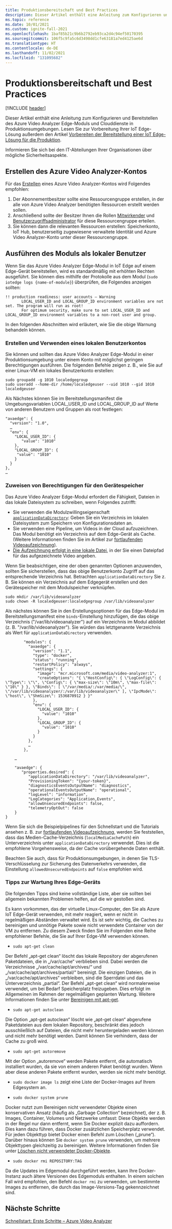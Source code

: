 ```yaml
---
title: Produktionsbereitschaft und Best Practices
description: Dieser Artikel enthält eine Anleitung zum Konfigurieren und Bereitstellen des Azure Video Analyzer-Edgemoduls in Produktionsumgebungen.
ms.topic: reference
ms.date: 10/01/2021
ms.custom: ignite-fall-2021
ms.openlocfilehash: 1baf85b21c9b6b2792eb93ca2d4c94ef50170395
ms.sourcegitcommit: 106f5c9fa5c6d3498dd1cfe63181a7ed4125ae6d
ms.translationtype: HT
ms.contentlocale: de-DE
ms.lasthandoff: 11/02/2021
ms.locfileid: "131095682"
---
```

# <a name="production-readiness-and-best-practices"></a>Produktionsbereitschaft und Best Practices

[!INCLUDE [header](includes/edge-env.md)]

Dieser Artikel enthält eine Anleitung zum Konfigurieren und Bereitstellen des Azure Video Analyzer Edge-Moduls und Clouddienste in Produktionsumgebungen. Lesen Sie zur Vorbereitung Ihrer IoT Edge-Lösung außerdem den Artikel [Vorbereiten der Bereitstellung einer IoT Edge-Lösung für die Produktion](../../../iot-edge/production-checklist.md).

Informieren Sie sich bei den IT-Abteilungen Ihrer Organisationen über mögliche Sicherheitsaspekte.

## <a name="creating-the-video-analyzer-account"></a>Erstellen des Azure Video Analyzer-Kontos

Für das [Erstellen](../create-video-analyzer-account.md) eines Azure Video Analyzer-Kontos wird Folgendes empfohlen:

1. Der Abonnementbesitzer sollte eine Ressourcengruppe erstellen, in der alle von Azure Video Analyzer benötigten Ressourcen erstellt werden sollen.
1. Anschließend sollte der Besitzer Ihnen die Rollen [Mitwirkender](../../../role-based-access-control/built-in-roles.md#contributor) und [Benutzerzugriffsadministrator](../../../role-based-access-control/built-in-roles.md#user-access-administrator) für diese Ressourcengruppe erteilen.
1. Sie können dann die relevanten Ressourcen erstellen: Speicherkonto, IoT Hub, benutzerseitig zugewiesene verwaltete Identität und Azure Video Analyzer-Konto unter dieser Ressourcengruppe.

## <a name="running-the-module-as-a-local-user"></a>Ausführen des Moduls als lokaler Benutzer

Wenn Sie das Azure Video Analyzer Edge-Modul in IoT Edge auf einem Edge-Gerät bereitstellen, wird es standardmäßig mit erhöhten Rechten ausgeführt. Sie können dies mithilfe der Protokolle aus dem Modul (`sudo iotedge logs {name-of-module}`) überprüfen, die Folgendes anzeigen sollten:

```
!! production readiness: user accounts – Warning
       LOCAL_USER_ID and LOCAL_GROUP_ID environment variables are not set. The program will run as root!
       For optimum security, make sure to set LOCAL_USER_ID and LOCAL_GROUP_ID environment variables to a non-root user and group.
```

In den folgenden Abschnitten wird erläutert, wie Sie die obige Warnung behandeln können.

### <a name="creating-and-using-a-local-user-account"></a>Erstellen und Verwenden eines lokalen Benutzerkontos

Sie können und sollten das Azure Video Analyzer Edge-Modul in einer Produktionsumgebung unter einem Konto mit möglichst geringen Berechtigungen ausführen. Die folgenden Befehle zeigen z. B., wie Sie auf einer Linux-VM ein lokales Benutzerkonto erstellen:

```
sudo groupadd -g 1010 localedgegroup
sudo useradd --home-dir /home/localedgeuser --uid 1010 --gid 1010 localedgeuser
```

Als Nächstes können Sie im Bereitstellungsmanifest die Umgebungsvariablen LOCAL_USER_ID und LOCAL_GROUP_ID auf Werte von anderen Benutzern und Gruppen als root festlegen:

```
"avaedge": {
  "version": "1.0",
  …
  "env": {
    "LOCAL_USER_ID": {
       "value": "1010"
    },
    "LOCAL_GROUP_ID": {
     "value": "1010"
    }
  }
},
…
```

### <a name="granting-permissions-to-device-storage"></a>Zuweisen von Berechtigungen für den Gerätespeicher

Das Azure Video Analyzer Edge-Modul erfordert die Fähigkeit, Dateien in das lokale Dateisystem zu schreiben, wenn Folgendes zutrifft:

- Sie verwenden die Modulzwillingseigenschaft [`applicationDataDirectory`](module-twin-configuration-schema.md): Geben Sie ein Verzeichnis im lokalen Dateisystem zum Speichern von Konfigurationsdaten an.
- Sie verwenden eine Pipeline, um Videos in der Cloud aufzuzeichnen. Das Modul benötigt ein Verzeichnis auf dem Edge-Gerät als Cache. (Weitere Informationen finden Sie im Artikel zur [fortlaufenden Videoaufzeichnung](../continuous-video-recording.md)).
- [Die Aufzeichnung erfolgt in eine lokale Datei](../event-based-video-recording-concept.md), in der Sie einen Dateipfad für das aufgezeichnete Video angeben.

Wenn Sie beabsichtigen, eine der oben genannten Optionen anzuwenden, sollten Sie sicherstellen, dass das obige Benutzerkonto Zugriff auf das entsprechende Verzeichnis hat. Betrachten `applicationDataDirectory` Sie z. B. Sie können ein Verzeichnis auf dem Edgegerät erstellen und den Gerätespeicher mit dem Modulspeicher verknüpfen.

```
sudo mkdir /var/lib/videoanalyzer
sudo chown -R localedgeuser:localedgegroup /var/lib/videoanalyzer
```

Als nächstes können Sie in den Erstellungsoptionen für das Edge-Modul im Bereitstellungsmanifest eine `binds`-Einstellung hinzufügen, die das obige Verzeichnis ("/var/lib/videoanalyzer") auf ein Verzeichnis im Modul abbildet (z. B. "/var/lib/videoanalyzer"). Sie würden das letztgenannte Verzeichnis als Wert für `applicationDataDirectory` verwenden.

```
        "modules": {
          "avaedge": {
            "version": "1.1",
            "type": "docker",
            "status": "running",
            "restartPolicy": "always",
            "settings": {
              "image": "mcr.microsoft.com/media/video-analyzer:1",
              "createOptions": "{ \"HostConfig\": { \"LogConfig\": { \"Type\": \"\", \"Config\": { \"max-size\": \"10m\", \"max-file\": \"10\" } }, \"Binds\": [ \"/var/media/:/var/media/\", \"/var/lib/videoanalyzer/:/var/lib/videoanalyzer\" ], \"IpcMode\": \"host\", \"ShmSize\": 1536870912 } }"
            },
            "env": {
              "LOCAL_USER_ID": {
                "value": "1010"
              },
              "LOCAL_GROUP_ID": {
                "value": "1010"
              }
            }
          },
          …
        },
        
    …
    
    "avaedge": {
       "properties.desired": {
          "applicationDataDirectory": "/var/lib/videoanalyzer",
          "ProvisioningToken": "{your-token}",
          "diagnosticsEventsOutputName": "diagnostics",
          "operationalEventsOutputName": "operational",
          "logLevel": "information",
          "LogCategories": "Application,Events",
          "allowUnsecuredEndpoints": false,
          "telemetryOptOut": false
    }
}
```

Wenn Sie sich die Beispielpipelines für den Schnellstart und die Tutorials ansehen z. B. zur [fortlaufenden Videoaufzeichnung](use-continuous-video-recording.md), werden Sie feststellen, dass das Medien-Cache-Verzeichnis (`localMediaCachePath`) ein Unterverzeichnis unter `applicationDataDirectory` verwendet. Dies ist die empfohlene Vorgehensweise, da der Cache vorübergehende Daten enthält.

Beachten Sie auch, dass für Produktionsumgebungen, in denen Sie TLS-Verschlüsselung zur Sicherung des Datenverkehrs verwenden, die Einstellung `allowedUnsecuredEndpoints` auf `false` empfohlen wird.

### <a name="tips-about-maintaining-your-edge-device"></a>Tipps zur Wartung Ihres Edge-Geräts

Die folgenden Tipps sind keine vollständige Liste, aber sie sollten bei allgemein bekannten Problemen helfen, auf die wir gestoßen sind.

Es kann vorkommen, das der virtuelle Linux-Computer, den Sie als Azure IoT Edge-Gerät verwenden, mit mehr reagiert, wenn er nicht in regelmäßigen Abständen verwaltet wird. Es ist sehr wichtig, die Caches zu bereinigen und unnötige Pakete sowie nicht verwendete Container von der VM zu entfernen. Zu diesem Zweck finden Sie im Folgenden eine Reihe empfohlener Befehle, die Sie auf Ihrer Edge-VM verwenden können.

- `sudo apt-get clean`

Der Befehl „apt-get clean“ löscht das lokale Repository der abgerufenen Paketdateien, die in „/var/cache“ verblieben sind. Dabei werden die Verzeichnisse „/var/cache/apt/archives/“ und „/var/cache/apt/archives/partial/“ bereinigt. Die einzigen Dateien, die in „/var/cache/apt/archives“ verbleiben, sind die Sperrdatei und das Unterverzeichnis „partial“. Der Befehl „apt-get clean“ wird normalerweise verwendet, um bei Bedarf Speicherplatz freizugeben. Dies erfolgt im Allgemeinen im Rahmen der regelmäßigen geplanten Wartung. Weitere Informationen finden Sie unter [Bereinigen mit apt-get](https://www.networkworld.com/article/3453032/cleaning-up-with-apt-get.html).

- `sudo apt-get autoclean`

Die Option „apt-get autoclean“ löscht wie „apt-get clean“ abgerufene Paketdateien aus dem lokalen Repository, beschränkt dies jedoch ausschließlich auf Dateien, die nicht mehr heruntergeladen werden können und nicht mehr benötigt werden. Damit können Sie verhindern, dass der Cache zu groß wird.

- `sudo apt-get autoremove`

Mit der Option „autoremove“ werden Pakete entfernt, die automatisch installiert wurden, da sie von einem anderen Paket benötigt wurden. Wenn aber diese anderen Pakete entfernt wurden, werden sie nicht mehr benötigt.

- `sudo docker image ls` zeigt eine Liste der Docker-Images auf Ihrem Edgesystem an.

- `sudo docker system prune`

Docker nutzt zum Bereinigen nicht verwendeter Objekte einen konservativen Ansatz (häufig als „Garbage Collection“ bezeichnet), der z. B. Images, Container, Volumes und Netzwerke umfasst: Diese Objekte werden in der Regel nur dann entfernt, wenn Sie Docker explizit dazu auffordern. Dies kann dazu führen, dass Docker zusätzlichen Speicherplatz verwendet. Für jeden Objekttyp bietet Docker einen Befehl zum Löschen („prune“). Darüber hinaus können Sie `docker system prune` verwenden, um mehrere Objekttypen gleichzeitig zu bereinigen. Weitere Informationen finden Sie unter [Löschen nicht verwendeter Docker-Objekte](https://docs.docker.com/config/pruning/).

- `sudo docker rmi REPOSITORY:TAG`

Da die Updates im Edgemodul durchgeführt werden, kann Ihre Docker-Instanz auch ältere Versionen des Edgemoduls enthalten. In einem solchen Fall wird empfohlen, den Befehl `docker rmi` zu verwenden, um bestimmte Images zu entfernen, die durch das Image-Versions-Tag gekennzeichnet sind.

## <a name="next-steps"></a>Nächste Schritte

[Schnellstart: Erste Schritte – Azure Video Analyzer](get-started-detect-motion-emit-events.md)
